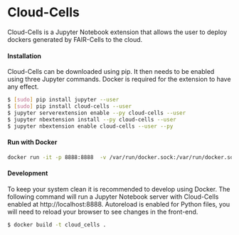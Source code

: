 # Cloud-Cells

Cloud-Cells is a Jupyter Notebook extension that allows the user to deploy dockers generated by FAIR-Cells to the cloud.


#### Installation
Cloud-Cells
 can be downloaded using pip. It then needs to be enabled using three Jupyter commands. Docker is required for the extension 
 to have any effect.

```bash
$ [sudo] pip install jupyter --user
$ [sudo] pip install cloud-cells --user
$ jupyter serverextension enable --py cloud-cells --user
$ jupyter nbextension install --py cloud-cells --user
$ jupyter nbextension enable cloud-cells --user --py
```


#### Run with Docker
```bash
docker run -it -p 8888:8888  -v /var/run/docker.sock:/var/run/docker.sock qcdis/cloud-cells 
```

#### Development
To keep your system clean it is recommended to develop using Docker. The following command will run a Jupyter Notebook 
server with Cloud-Cells enabled at http://localhost:8888. Autoreload is enabled for Python files, you will need to reload 
your browser to see changes in the front-end.

```bash
$ docker build -t cloud_cells .
```
```
